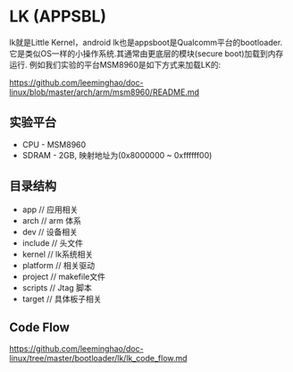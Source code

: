 LK (APPSBL)
========================================

lk就是Little Kernel，android lk也是appsboot是Qualcomm平台的bootloader.
它是类似OS一样的小操作系统.其通常由更底层的模块(secure boot)加载到内存
运行. 例如我们实验的平台MSM8960是如下方式来加载LK的:

https://github.com/leeminghao/doc-linux/blob/master/arch/arm/msm8960/README.md

实验平台
----------------------------------------

* CPU - MSM8960
* SDRAM - 2GB, 映射地址为(0x8000000 ~ 0xffffff00)

目录结构
----------------------------------------

* app            // 应用相关
* arch           // arm 体系
* dev            // 设备相关
* include        // 头文件
* kernel         // lk系统相关
* platform       // 相关驱动
* project        // makefile文件
* scripts        // Jtag 脚本
* target         // 具体板子相关

Code Flow
----------------------------------------

https://github.com/leeminghao/doc-linux/tree/master/bootloader/lk/lk_code_flow.md
